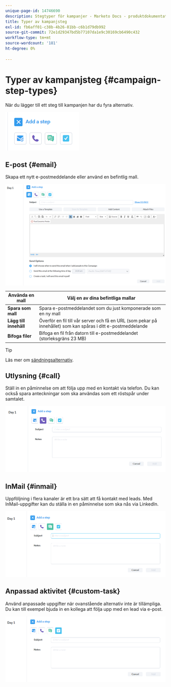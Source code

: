 ```yaml
---
unique-page-id: 14746690
description: Stegtyper för kampanjer - Marketo Docs - produktdokumentation
title: Typer av kampanjsteg
exl-id: fb6aff01-c38b-4b26-81bb-c6b1d79db992
source-git-commit: 72e1d29347bd5b77107da1e9c30169cb6490c432
workflow-type: tm+mt
source-wordcount: '181'
ht-degree: 0%

---
```


# Typer av kampanjsteg {#campaign-step-types}

När du lägger till ett steg till kampanjen har du fyra alternativ.

![](assets/one-4.png)

## E-post {#email}

Skapa ett nytt e-postmeddelande eller använd en befintlig mall.

![](assets/email.png)

| **Använda en mall** | Välj en av dina befintliga mallar |
|---|---|
| **Spara som mall** | Spara e-postmeddelandet som du just komponerade som en ny mall |
| **Lägg till innehåll** | Överför en fil till vår server och få en URL (som pekar på innehållet) som kan spåras i ditt e-postmeddelande |
| **Bifoga filer** | Bifoga en fil från datorn till e-postmeddelandet (storleksgräns 23 MB) |

>[!TIP]
>
>Läs mer om [sändningsalternativ](/help/marketo/product-docs/marketo-sales-connect/campaigns/understanding-send-options.md).

## Utlysning {#call}

Ställ in en påminnelse om att följa upp med en kontakt via telefon. Du kan också spara anteckningar som ska användas som ett röstspår under samtalet.

![](assets/pic.png)

## InMail {#inmail}

Uppföljning i flera kanaler är ett bra sätt att få kontakt med leads. Med InMail-uppgifter kan du ställa in en påminnelse som ska nås via LinkedIn.

![](assets/inmail.png)

## Anpassad aktivitet {#custom-task}

Använd anpassade uppgifter när ovanstående alternativ inte är tillämpliga. Du kan till exempel bjuda in en kollega att följa upp med en lead via e-post.

![](assets/custom.png)
